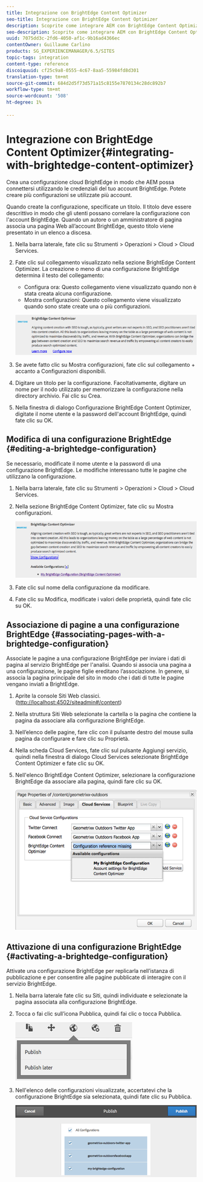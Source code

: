 ```yaml
---
title: Integrazione con BrightEdge Content Optimizer
seo-title: Integrazione con BrightEdge Content Optimizer
description: Scoprite come integrare AEM con BrightEdge Content Optimizer.
seo-description: Scoprite come integrare AEM con BrightEdge Content Optimizer.
uuid: 7075dd3c-2fd6-4050-af1c-9b16ad4366ec
contentOwner: Guillaume Carlino
products: SG_EXPERIENCEMANAGER/6.5/SITES
topic-tags: integration
content-type: reference
discoiquuid: cf25c9a8-0555-4c67-8aa5-55984fd8d301
translation-type: tm+mt
source-git-commit: 684d2d5f73d571a15c8155e7870134c28dc892b7
workflow-type: tm+mt
source-wordcount: '508'
ht-degree: 1%

---
```



# Integrazione con BrightEdge Content Optimizer{#integrating-with-brightedge-content-optimizer}

Crea una configurazione cloud BrightEdge in modo che AEM possa connettersi utilizzando le credenziali del tuo account BrightEdge. Potete creare più configurazioni se utilizzate più account.

Quando create la configurazione, specificate un titolo. Il titolo deve essere descrittivo in modo che gli utenti possano correlare la configurazione con l&#39;account BrightEdge. Quando un autore o un amministratore di pagina associa una pagina Web all’account BrightEdge, questo titolo viene presentato in un elenco a discesa.

1. Nella barra laterale, fate clic su Strumenti > Operazioni > Cloud > Cloud Services.
1. Fate clic sul collegamento visualizzato nella sezione BrightEdge Content Optimizer. La creazione o meno di una configurazione BrightEdge determina il testo del collegamento:

   * Configura ora: Questo collegamento viene visualizzato quando non è stata creata alcuna configurazione.
   * Mostra configurazioni: Questo collegamento viene visualizzato quando sono state create una o più configurazioni.

   ![chlimage_1-4](assets/chlimage_1-4a.png)

1. Se avete fatto clic su Mostra configurazioni, fate clic sul collegamento + accanto a Configurazioni disponibili.
1. Digitare un titolo per la configurazione. Facoltativamente, digitare un nome per il nodo utilizzato per memorizzare la configurazione nella directory archivio. Fai clic su Crea.
1. Nella finestra di dialogo Configurazione BrightEdge Content Optimizer, digitate il nome utente e la password dell&#39;account BrightEdge, quindi fate clic su OK.

## Modifica di una configurazione BrightEdge {#editing-a-brightedge-configuration}

Se necessario, modificate il nome utente e la password di una configurazione BrightEdge. Le modifiche interessano tutte le pagine che utilizzano la configurazione.

1. Nella barra laterale, fate clic su Strumenti > Operazioni > Cloud > Cloud Services.
1. Nella sezione BrightEdge Content Optimizer, fate clic su Mostra configurazioni.

   ![chlimage_1-5](assets/chlimage_1-5a.png)

1. Fate clic sul nome della configurazione da modificare.
1. Fate clic su Modifica, modificate i valori delle proprietà, quindi fate clic su OK.

## Associazione di pagine a una configurazione BrightEdge {#associating-pages-with-a-brightedge-configuration}

Associate le pagine a una configurazione BrightEdge per inviare i dati di pagina al servizio BrightEdge per l&#39;analisi. Quando si associa una pagina a una configurazione, le pagine figlie ereditano l’associazione. In genere, si associa la pagina principale del sito in modo che i dati di tutte le pagine vengano inviati a BrightEdge.

1. Aprite la console Siti Web classici. ([http://localhost:4502/siteadmin#/content](http://localhost:4502/siteadmin#/content))
1. Nella struttura Siti Web selezionate la cartella o la pagina che contiene la pagina da associare alla configurazione BrightEdge.
1. Nell’elenco delle pagine, fare clic con il pulsante destro del mouse sulla pagina da configurare e fare clic su Proprietà.
1. Nella scheda Cloud Services, fate clic sul pulsante Aggiungi servizio, quindi nella finestra di dialogo Cloud Services selezionate BrightEdge Content Optimizer e fate clic su OK.
1. Nell&#39;elenco BrightEdge Content Optimizer, selezionare la configurazione BrightEdge da associare alla pagina, quindi fare clic su OK.

   ![chlimage_1-6](assets/chlimage_1-6a.png)

## Attivazione di una configurazione BrightEdge {#activating-a-brightedge-configuration}

Attivate una configurazione BrightEdge per replicarla nell’istanza di pubblicazione e per consentire alle pagine pubblicate di interagire con il servizio BrightEdge.

1. Nella barra laterale fate clic su Siti, quindi individuate e selezionate la pagina associata alla configurazione BrightEdge.
1. Tocca o fai clic sull’icona Pubblica, quindi fai clic o tocca Pubblica.

   ![chlimage_1-7](assets/chlimage_1-7a.png)

1. Nell&#39;elenco delle configurazioni visualizzate, accertatevi che la configurazione BrightEdge sia selezionata, quindi fate clic su Pubblica.

   ![chlimage_1-8](assets/chlimage_1-8a.png)

